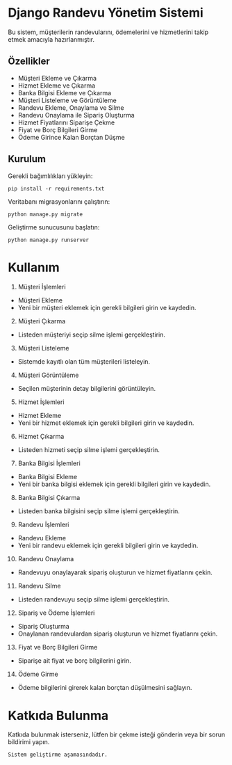 # Django Randevu Yönetim Sistemi

Bu sistem, müşterilerin randevularını, ödemelerini ve hizmetlerini takip etmek amacıyla hazırlanmıştır.

## Özellikler

- Müşteri Ekleme ve Çıkarma
- Hizmet Ekleme ve Çıkarma
- Banka Bilgisi Ekleme ve Çıkarma
- Müşteri Listeleme ve Görüntüleme
- Randevu Ekleme, Onaylama ve Silme
- Randevu Onaylama ile Sipariş Oluşturma
- Hizmet Fiyatlarını Siparişe Çekme
- Fiyat ve Borç Bilgileri Girme
- Ödeme Girince Kalan Borçtan Düşme

## Kurulum

Gerekli bağımlılıkları yükleyin:

```pip install -r requirements.txt```

Veritabanı migrasyonlarını çalıştırın:

```python manage.py migrate```

Geliştirme sunucusunu başlatın:

```python manage.py runserver```


# Kullanım

1) Müşteri İşlemleri
* Müşteri Ekleme
* Yeni bir müşteri eklemek için gerekli bilgileri girin ve kaydedin.

2) Müşteri Çıkarma
* Listeden müşteriyi seçip silme işlemi gerçekleştirin.

3) Müşteri Listeleme
* Sistemde kayıtlı olan tüm müşterileri listeleyin.

4) Müşteri Görüntüleme
* Seçilen müşterinin detay bilgilerini görüntüleyin.

5) Hizmet İşlemleri
* Hizmet Ekleme
* Yeni bir hizmet eklemek için gerekli bilgileri girin ve kaydedin.

6) Hizmet Çıkarma
* Listeden hizmeti seçip silme işlemi gerçekleştirin.

7) Banka Bilgisi İşlemleri
* Banka Bilgisi Ekleme
* Yeni bir banka bilgisi eklemek için gerekli bilgileri girin ve kaydedin.

8) Banka Bilgisi Çıkarma
* Listeden banka bilgisini seçip silme işlemi gerçekleştirin.

9) Randevu İşlemleri
* Randevu Ekleme
* Yeni bir randevu eklemek için gerekli bilgileri girin ve kaydedin.

10) Randevu Onaylama
* Randevuyu onaylayarak sipariş oluşturun ve hizmet fiyatlarını çekin.

11) Randevu Silme
* Listeden randevuyu seçip silme işlemi gerçekleştirin.

12) Sipariş ve Ödeme İşlemleri
* Sipariş Oluşturma
* Onaylanan randevulardan sipariş oluşturun ve hizmet fiyatlarını çekin.

13) Fiyat ve Borç Bilgileri Girme
* Siparişe ait fiyat ve borç bilgilerini girin.

14) Ödeme Girme
* Ödeme bilgilerini girerek kalan borçtan düşülmesini sağlayın.

# Katkıda Bulunma

Katkıda bulunmak isterseniz, lütfen bir çekme isteği gönderin veya bir sorun bildirimi yapın.


`Sistem geliştirme aşamasındadır.`
